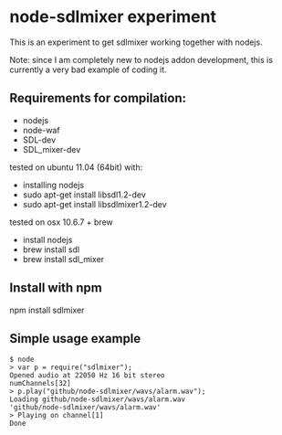 # node-sdlmixer experiment

This is an experiment to get sdlmixer working together with nodejs.

Note: since I am completely new to nodejs addon development, this
is currently a very bad example of coding it.


## Requirements for compilation:
- nodejs
- node-waf
- SDL-dev
- SDL_mixer-dev

tested on ubuntu 11.04 (64bit) with:

- installing nodejs
- sudo apt-get install libsdl1.2-dev
- sudo apt-get install libsdlmixer1.2-dev

tested on osx 10.6.7 + brew

- install nodejs
- brew install sdl
- brew install sdl_mixer

## Install with npm 

npm install sdlmixer

## Simple usage example

    $ node
    > var p = require("sdlmixer");
    Opened audio at 22050 Hz 16 bit stereo
    numChannels[32]
    > p.play("github/node-sdlmixer/wavs/alarm.wav");
    Loading github/node-sdlmixer/wavs/alarm.wav
    'github/node-sdlmixer/wavs/alarm.wav'
    > Playing on channel[1]
    Done

